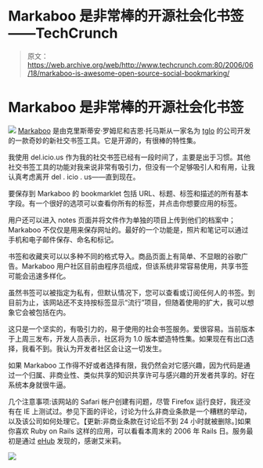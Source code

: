 # Markaboo 是非常棒的开源社会化书签——TechCrunch

> 原文：<https://web.archive.org/web/http://www.techcrunch.com:80/2006/06/18/markaboo-is-awesome-open-source-social-bookmarking/>

# Markaboo 是非常棒的开源社会化书签

[![](img/439b54e94cb169a8ba3be91f4012db75.png)](https://web.archive.org/web/20220701004956/http://www.markaboo.com/) 
[Markaboo](https://web.archive.org/web/20220701004956/http://markaboo.com/) 是由克里斯蒂安·罗姆尼和吉恩·托马斯从一家名为 [tglo](https://web.archive.org/web/20220701004956/http://www.onclickdialto.com/) 的公司开发的一款奇妙的新社交书签工具。它是开源的，有很棒的特性集。

我使用 del.icio.us 作为我的社交书签已经有一段时间了，主要是出于习惯。其他社交书签工具的功能对我来说非常有吸引力，但没有一个足够吸引人和有用，让我认真考虑离开 del . icio . us——直到现在。

要保存到 Markaboo 的 bookmarklet 包括 URL、标题、标签和描述的所有基本字段。有一个很好的选项可以查看你所有的标签，并点击你想要应用的标签。

用户还可以进入 notes 页面并将文件作为单独的项目上传到他们的档案中；Markaboo 不仅仅是用来保存网址的。最好的一个功能是，照片和笔记可以通过手机和电子邮件保存、命名和标记。

书签和收藏夹可以以多种不同的格式导入。商品页面上有简单、不显眼的谷歌广告。Markaboo 用户社区目前由程序员组成，但该系统非常容易使用，共享书签可能会迅速多样化。

虽然书签可以被指定为私有，但默认情况下，您可以查看或订阅任何人的书签。到目前为止，该网站还不支持按标签显示“流行”项目，但随着使用的扩大，我可以想象它会被包括在内。

这只是一个坚实的，有吸引力的，易于使用的社会书签服务。爱很容易。当前版本于上周三发布，开发人员表示，社区将为 1.0 版本塑造特性集。如果现在有出口选择，我看不到。我认为开发者社区会让这一切发生。

如果 Markaboo 工作得不好或者选择有限，我仍然会对它感兴趣，因为代码是通过一个归属、非商业性、类似共享的知识共享许可与感兴趣的开发者共享的。好在系统本身就很牛逼。

几个注意事项:该网站的 Safari 帐户创建有问题，尽管 Firefox 运行良好，我还没有在 IE 上测试过。参见下面的评论，讨论为什么非商业条款是一个糟糕的举动，以及该公司如何处理它。【更新:非商业条款在讨论后不到 24 小时就被删除。]如果你喜欢 Ruby on Rails 这样的应用，可以看看本周末的 2006 年 Rails 日。服务最初是通过 [eHub](https://web.archive.org/web/20220701004956/http://emilychang.com/go/ehub) 发现的，感谢艾米莉。

![](img/952649be0a51aa37ccfa10b0fba1442e.png)